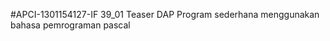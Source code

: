 #APCI-1301154127-IF 39_01
            Teaser DAP
            Program sederhana menggunakan bahasa pemrograman pascal
